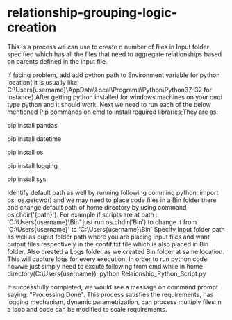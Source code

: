 # relationship-grouping-logic-creation
This is a process we can use to create n number of files in Input folder specified which has all the files that need to aggregate relationships based on parents defined in the input file.


If facing problem, add add python path to Environment variable for python location( it is usually like: C:\Users{username}\AppData\Local\Programs\Python\Python37-32 for instance)
After getting python installed for windows machines on your cmd type python and it should work.
Next we need to run each of the below mentioned Pip commands on cmd to install required libraries;They are as:

pip install pandas

pip install datetime

pip install os

pip install logging

pip install sys


Identify default path as well by running following comming python: import os; os.getcwd() and we may need to place code files in a Bin folder there and change default path of home directory by using command os.chdir('{path}').
For example if scripts are at path : 'C:\Users{username}\Bin' just run os.chdir('Bin') to change it from 'C:\Users{username}' to 'C:\Users{username}\Bin'
Specify input folder path as well as ouput folder path where you are placing input files and want output files respectively in the confif.txt file which is also placed in Bin folder.
Also created a Logs folder as we created Bin folder at same location. This will capture logs for every execution.
In order to run python code nowwe just simply need to excute following from cmd while in home directory(C:\Users{username}): python Relaionship_Python_Script.py

If successfully completed, we would see a message on command prompt saying: "Processing Done".
This process satisfies the requirements, has logging mechanism, dynamic parametrization, can process multiply files in a loop and code can be modified to scale requirements.
